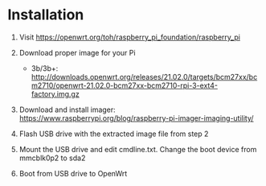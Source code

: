 # Installation

1. Visit https://openwrt.org/toh/raspberry_pi_foundation/raspberry_pi

2. Download proper image for your Pi

   - 3b/3b+: http://downloads.openwrt.org/releases/21.02.0/targets/bcm27xx/bcm2710/openwrt-21.02.0-bcm27xx-bcm2710-rpi-3-ext4-factory.img.gz

3. Download and install imager: https://www.raspberrypi.org/blog/raspberry-pi-imager-imaging-utility/

4. Flash USB drive with the extracted image file from step 2

5. Mount the USB drive and edit cmdline.txt. Change the boot device from mmcblk0p2 to sda2

6. Boot from USB drive to OpenWrt
